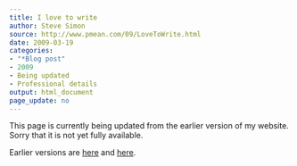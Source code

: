 ```yaml
---
title: I love to write
author: Steve Simon
source: http://www.pmean.com/09/LoveToWrite.html
date: 2009-03-19
categories:
- "*Blog post"
- 2009
- Being updated
- Professional details
output: html_document
page_update: no
---
```


This page is currently being updated from the earlier version of my website. Sorry that it is not yet fully available.

<!---More--->

Earlier versions are [here][sim1] and [here][sim2].

[sim1]: http://www.pmean.com/09/LoveToWrite.html
[sim2]: http://new.pmean.com/love-to-write/
